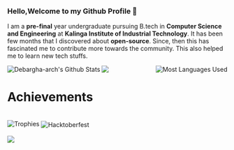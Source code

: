 ### Hello,Welcome to my Github Profile 👋

I am a <b>pre-final</b> year undergraduate pursuing B.tech in <b>Computer Science and Engineering</b> at <b>Kalinga Institute of Industrial Technology</b>. It has been few months that I discovered about <b>open-source</b>. Since, then this has fascinated me to contribute more towards the community. This also helped me to learn new tech stuffs. 

<img align="left" alt="Debargha-arch's Github Stats" src="https://github-readme-stats.vercel.app/api?username=Debargha-arch&show_icons=true&theme=tokyonight" />

<img align="right" alt="Most Languages Used" src="https://github-readme-stats.vercel.app/api/top-langs/?username=Debargha-arch&theme=yeblu" />
<img src="https://github-readme-streak-stats.herokuapp.com/?user=Debargha-arch&theme=nightowl&currStreakNum=2FD3EB&fire=pink&sideLabels=F00" />

# Achievements
<br />
<img align="bottom" alt="Trophies" src="https://github-profile-trophy.vercel.app/?username=Debargha-arch" />
<img align="center" alt="Hacktoberfest" src="https://res.cloudinary.com/practicaldev/image/fetch/s--cm4PWdMq--/c_limit,f_auto,fl_progressive,q_80,w_375/https://dev-to-uploads.s3.amazonaws.com/uploads/badge/badge_image/131/hacktoberfest-2021-badge.png" />
<br><br>
<img src="https://komarev.com/ghpvc/?username=Debargha-arch&label=PROFILE+VISITS" />

